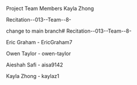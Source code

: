 
Project Team Members
Kayla Zhong

Recitation--013--Team--8-

change to main branch# Recitation--013--Team--8-

Eric Graham - EricGraham7

Owen Taylor - owen-taylor

Aieshah Safi - aisa9142

Kayla Zhong - kaylaz1


